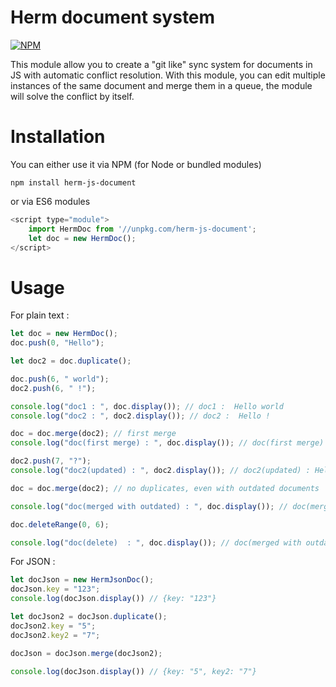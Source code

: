 # Herm document system

[![NPM](https://nodei.co/npm/herm-js-document.png)](https://npmjs.org/package/herm-js-document)

This module allow you to create a "git like" sync system for documents in JS with automatic conflict resolution. With this module, you can edit multiple instances of the same document and merge them in a queue, the module will solve the conflict by itself.

# Installation

You can either use it via NPM (for Node or bundled modules)

```
npm install herm-js-document
```

or via ES6 modules

```js
<script type="module">
    import HermDoc from '//unpkg.com/herm-js-document';
    let doc = new HermDoc();
</script>
```

# Usage

For plain text :

```js
let doc = new HermDoc();
doc.push(0, "Hello");

let doc2 = doc.duplicate();

doc.push(6, " world");
doc2.push(6, " !");

console.log("doc1 : ", doc.display()); // doc1 :  Hello world
console.log("doc2 : ", doc2.display()); // doc2 :  Hello !

doc = doc.merge(doc2); // first merge 
console.log("doc(first merge) : ", doc.display()); // doc(first merge) :  Hello world !

doc2.push(7, "?");
console.log("doc2(updated) : ", doc2.display()); // doc2(updated) : Hello ?!

doc = doc.merge(doc2); // no duplicates, even with outdated documents

console.log("doc(merged with outdated) : ", doc.display()); // doc(merged with outdated) :  Hello world ?!

doc.deleteRange(0, 6);

console.log("doc(delete)  : ", doc.display()); // doc(merged with outdated) : world ?!
```

For JSON : 

```js
let docJson = new HermJsonDoc();
docJson.key = "123";
console.log(docJson.display()) // {key: "123"}

let docJson2 = docJson.duplicate();
docJson2.key = "5";
docJson2.key2 = "7";

docJson = docJson.merge(docJson2);

console.log(docJson.display()) // {key: "5", key2: "7"}
```